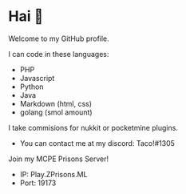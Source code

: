 # Hai 👋

Welcome to my GitHub profile.

I can code in these languages:
 - PHP
 - Javascript
 - Python
 - Java
 - Markdown (html, css)
 - golang (smol amount)

I take commisions for nukkit or pocketmine plugins.
 - You can contact me at my discord: Taco!#1305

Join my MCPE Prisons Server! 
 - IP: Play.ZPrisons.ML
 - Port: 19173





